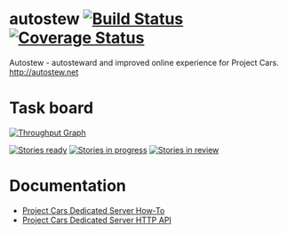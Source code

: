 # autostew [![Build Status](https://travis-ci.org/Autostew/autostew.svg?branch=master)](https://travis-ci.org/Autostew/autostew) [![Coverage Status](https://coveralls.io/repos/github/Autostew/autostew/badge.svg?branch=master)](https://coveralls.io/github/Autostew/autostew?branch=master)

Autostew - autosteward and improved online experience for Project Cars. http://autostew.net

# Task board

[![Throughput Graph](https://graphs.waffle.io/Autostew/autostew/throughput.svg)](https://waffle.io/Autostew/autostew/metrics)

[![Stories ready](https://badge.waffle.io/Autostew/autostew.svg?label=ready&title=Ready)](http://waffle.io/Autostew/autostew)
[![Stories in progress](https://badge.waffle.io/Autostew/autostew.svg?label=in%20progress&title=In%20progress)](http://waffle.io/Autostew/autostew)
[![Stories in review](https://badge.waffle.io/Autostew/autostew.svg?label=in%20review&title=In%20review)](http://waffle.io/Autostew/autostew)

# Documentation
* [Project Cars Dedicated Server How-To](http://forum.projectcarsgame.com/showthread.php?22370-Dedicated-Server-HowTo-(Work-in-Progress))
* [Project Cars Dedicated Server HTTP API](http://forum.projectcarsgame.com/showthread.php?26520-Dedicated-Server-API)

